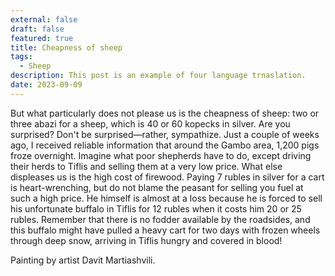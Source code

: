 ```yaml
---
external: false
draft: false
featured: true
title: Cheapness of sheep
tags:
  - Sheep
description: This post is an example of four language trnaslation.
date: 2023-09-09
---
```


But what particularly does not please us is the cheapness of sheep: two or three abazi for a sheep, which is 40 or 60 kopecks in silver. Are you surprised? Don't be surprised—rather, sympathize. Just a couple of weeks ago, I received reliable information that around the Gambo area, 1,200 pigs froze overnight. Imagine what poor shepherds have to do, except driving their herds to Tiflis and selling them at a very low price. What else displeases us is the high cost of firewood. Paying 7 rubles in silver for a cart is heart-wrenching, but do not blame the peasant for selling you fuel at such a high price. He himself is almost at a loss because he is forced to sell his unfortunate buffalo in Tiflis for 12 rubles when it costs him 20 or 25 rubles. Remember that there is no fodder available by the roadsides, and this buffalo might have pulled a heavy cart for two days with frozen wheels through deep snow, arriving in Tiflis hungry and covered in blood!

Painting by artist Davit Martiashvili.
